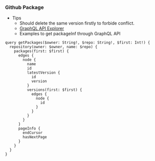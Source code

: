 ### Github Package
- Tips
  -  Should delete the same version firstly to forbide conflict.
  -  [GraphQL API Explorer](https://docs.github.com/en/graphql/overview/explorer) 
  -  Examples to get packageInf through GraphQL API
```
query getPackages($owner: String!, $repo: String!, $first: Int!) {
  repository(owner: $owner, name: $repo) {
    packages(first: $first) {
      edges {
        node {
          name
          id
          latestVersion {
            id
            version
          }
          versions(first: $first) {
            edges {
              node {
                id
              }
            }
          }
        }
      }
      pageInfo {
        endCursor
        hasNextPage
      }
    }
  }
}
```
